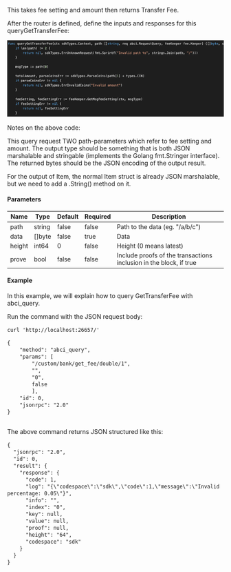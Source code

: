 This takes fee setting and amount then returns Transfer Fee.

After the router is defined, define the inputs and responses for this queryGetTransferFee:

![Image-2](../pic/queryGetTransferFee.png)


Notes on the above code:

This query request TWO path-parameters which refer to fee setting and amount. 
The output type should be something that is both JSON marshalable and stringable (implements the Golang fmt.Stringer interface). The returned bytes should be the JSON encoding of the output result.

For the output of Item, the normal Item struct is already JSON marshalable, but we need to add a .String() method on it.

#### Parameters
| Name | Type | Default | Required | Description                 |
| ---- | ---- | ------- | -------- | --------------------------- |
| path | string | false | false    | Path to the data (eg. "/a/b/c") |
| data | []byte | false | true     | Data |
| height | int64 | 0 | false    | Height (0 means latest) |
| prove | bool | false | false    | Include proofs of the transactions inclusion in the block, if true |


#### Example
In this example, we will explain how to query GetTransferFee with abci_query. 

Run the command with the JSON request body:
```
curl 'http://localhost:26657/'
```

```
{
    "method": "abci_query",
    "params": [
    	"/custom/bank/get_fee/double/1",
    	"",
    	"0",
    	false
    	],
    "id": 0,
    "jsonrpc": "2.0"
}


```

The above command returns JSON structured like this: 
```
{
  "jsonrpc": "2.0",
  "id": 0,
  "result": {
    "response": {
      "code": 1,
      "log": "{\"codespace\":\"sdk\",\"code\":1,\"message\":\"Invalid percentage: 0.05\"}",
      "info": "",
      "index": "0",
      "key": null,
      "value": null,
      "proof": null,
      "height": "64",
      "codespace": "sdk"
    }
  }
}

```


